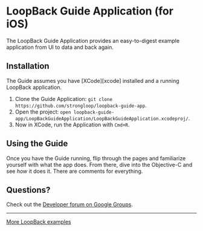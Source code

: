 # LoopBack Guide Application (for iOS)

The LoopBack Guide Application provides an easy-to-digest example application
from UI to data and back again.

## Installation

The Guide assumes you have [XCode][xcode] installed and a running LoopBack application.

 1. Clone the Guide Application: `git clone https://github.com/strongloop/loopback-guide-app`.
 1. Open the project: `open loopback-guide-app/LoopBackGuideApplication/LoopBackGuideApplication.xcodeproj/`.
 1. Now in XCode, run the Application with `Cmd+R`.

## Using the Guide

Once you have the Guide running, flip through the pages and familiarize yourself
with what the app does. From there, dive into the Objective-C and see _how_ it
does it. There are comments for everything.

## Questions?

Check out the [Developer forum on Google Groups](https://groups.google.com/forum/#!forum/loopbackjs).

---

[More LoopBack examples](https://loopback.io/doc/ja/lb3/Tutorials-and-examples.html)
